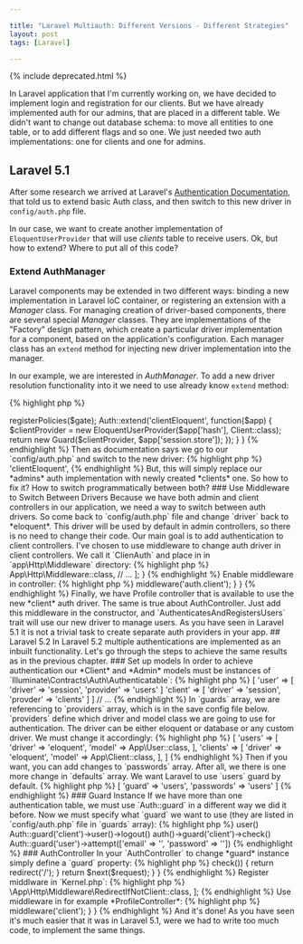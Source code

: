 ```yaml
---

title: "Laravel Multiauth: Different Versions - Different Strategies"
layout: post
tags: [Laravel]

---
```


{% include deprecated.html %}

In Laravel application that I'm currently working on, we have decided to implement login and registration
for our clients. But we have already implemented auth for our admins, that are placed in a 
different table. We didn't want to change out database schema: to move all entities to one table, or
to add different flags and so one. We just needed two auth implementations: one for clients and one
for admins.

## Laravel 5.1

After some research we arrived at Laravel's <a href="https://laravel.com/docs/5.1/authentication#adding-custom-authentication-drivers" target="_blank">
Authentication Documentation</a>, that told us to extend basic Auth class, and then switch to this new driver in 
`config/auth.php` file. 

In our case, we want to create another implementation of `EloquentUserProvider` that will use *clients* table to receive users.
Ok, but how to extend? Where to put all of this code? 

### Extend AuthManager

Laravel components may be extended in two different ways: binding a new implementation in Laravel IoC container, or registering an 
extension with a *Manager* class. For managing creation of driver-based components, there are several special *Manager* classes. They
are implementations of the "Factory" design pattern, which create a particular driver implementation for a component, based on 
the application's configuration. 
Each manager class has an `extend` method for injecting new driver implementation into the manager.

In our example, we are interested in *AuthManager*. To add a new driver resolution functionality into it we need to use already 
know `extend` method:

{% highlight php %}
<?php

Auth::extend('clientEloquent', function($app) {
   // We need to return here an implementation of Illuminate\Auth\UserProviderInterface 
});
{% endhighlight %}

In `extend` method we must return our new driver for *clients* table, let's name it *clientEloquent*. Now we should create
this driver. Driver implementation must implement *UserProviderInterface*, which is responsible for fetching *UserInterface* 
implementations out of a persistent storage system. In our case *UserInterface* implementations will be *Eloquent* models, and
we will use *EloquentUserProvider* as an implementation of *UserProviderInterface*.

{% highlight php %}
<?php

Auth::extend('clientEloquent', function($app) {
   $clientProvider = new EloquentUserProvider($app['hash'], Client::class);
   return new Guard($clientProvider, $app['session.store']);
});
{% endhighlight %}

*EloquentUserProvider* requires an instance of *HasherContract* for password cheking, and *Eloquent* model class. Then we wrap 
an instance of our provider into *Guard* class to use advantages such of methods as `check()`, `guest()`, `user()` and so one.

Ok, but where to put all of this code? In `app/Providers` directory there already exists one service provider for this purpose `AuthServiceProvider`.
Let's update it's boot method with our code:

{% highlight php %}
<?php

namespace App\Providers;

use Illuminate\Contracts\Auth\Access\Gate as GateContract;
use Illuminate\Foundation\Support\Providers\AuthServiceProvider as ServiceProvider;

class AuthServiceProvider extends ServiceProvider
{
    public function boot(GateContract $gate)
    {
        $this->registerPolicies($gate);

        Auth::extend('clientEloquent', function($app) {
            $clientProvider = new EloquentUserProvider($app['hash'], Client::class);
            return new Guard($clientProvider, $app['session.store']);
        });
    }
}
{% endhighlight %}

Then as documentation says we go to our `config/auth.php` and switch to the new driver:

{% highlight php %}
<?php

// ...
'driver' => 'clientEloquent',
{% endhighlight %}

But, this will simply replace our *admins* auth implementation with newly created *clients* one. So how to fix it?
How to switch programmatically between both? 

### Use Middleware to Switch Between Drivers

Because we have both admin and client controllers in our application, we need a way to switch between auth drivers. So come
back to `config/auth.php` file and change `driver` back to *eloquent*. This driver will be used by default in admin controllers,
so there is no need to change their code. Our main goal is to add authentication to client controllers.

I've chosen to use middleware to change auth driver in client controllers. We call it `ClienAuth` and place in in `app\Http\Middleware`
directory:

{% highlight php %}
<?php

namespace App\Http\Middleware;

use Closure;
use Config;

class ClientAuth {
    /**
    * Handle an incoming request.
    * 
    * @param  \Illuminate\Http\Request $request
    * @param  \Closure $next
    * @return mixed
    */
    public function hanlde($request, Closure $next) {
        Config::set('auth.driver', 'clientEloquent');
        Config::set('auth.model', 'Client');

        return $next($request);
    }
}
{% endhighlight %}

Register *ClientAuth*  middleware in `Kernel.php` as *routeMiddleware*:

{% highlight php %}
<?php

namespace App\Http;

class Kernel extends HttpKernel {

    /**
     * The application's route middleware.
     *
     * @var array
     */
    protected $routeMiddleware = [
        // ...
        'auth.client' => App\Http\Middleware::class,
        // ...
    ];

}
{% endhighlight %}

Enable middleware in controller:

{% highlight php %}
<?php

namespace App\Http\Controllers\Site;

class ProfileController extends SiteBaseController
{
    public function __construct() {
        $this->middleware('auth.client');
    }
}
{% endhighlight %}

Finally, we have Profile controller that is available to use the new *client* auth driver. The same is true about AuthController. Just add this 
middleware in the constructor, and `AuthenticatesAndRegistersUsers` trait will use our new driver to manage users. As you have seen in Laravel 5.1
it is not a trivial task to create separate auth providers in your app. 

## Laravel 5.2

In Laravel 5.2 multiple authentications are implemented as an inbuilt functionality. Let's go through the steps to achieve the same results as in
the previous chapter.

### Set up models

In order to achieve authentication our *Client* and *Admin* models must be instances of `Illuminate\Contracts\Auth\Authenticatable`:

{% highlight php %}
<?php

namespace App;

use Illuminate\Foundation\Auth\User as Authenticatable;

class Client extends Authenticatable 
{
    // ...
}

class User extends Authenticatable 
{
    // ...
}

{% endhighlight %}

### Change config

Now it's time to make some changes in `config/auth.php`. First of all, `guards` array. This array defines how authentication 
is performed for every request. We can either use session or tokens for handling authentication. 

{% highlight php %}
<?php

// ...
'guards' => [
    'user' => [
        'driver' => 'session',
        'provider' => 'users'
    ]
    'client' => [
        'driver' => 'session',
        'provder' => 'clients'
    ]
]
// ...
{% endhighlight %}

In `guards` array, we are referencing to `providers` array, which is in the save config file below. `providers` define which driver 
and model class we are going to use for authentication. The driver can be either eloquent or database or any custom driver.
We must change it accordingly:

{% highlight php %}
<?php

'provders' => [
    'users' => [
        'driver' => 'eloquent',
        'model' => App\User::class,
    ],
    'clients' => [
        'driver' => 'eloquent',
        'model' => App\Client::class,
    ],

]
{% endhighlight %}

Then if you want, you can add changes to `passwords` array. After all, we there is one more change in `defaults` array. We want Laravel
to use `users` guard by default.

{% highlight php %}
<?php

'defaults' => [
    'guard' => 'users',
    'passwords' => 'users'
]
{% endhighlight %}

### Guard Instance

If we have more than one authentication table, we must use `Auth::guard` in a different way we did it before. Now we must specify
what `guard` we want to use (they are listed in `config/auth.php` file in `guards` array):

{% highlight php %}
<?php

Auth::guard('user')->user()  
Auth::guard('client')->user()->logout()
auth()->guard('client')->check()
Auth::guard('user')->attempt(['email' => '', 'password' => ''])

{% endhighlight %}

### AuthController

In your `AuthController` to change *guard* instance simply define a `guard` property:

{% highlight php %}
<?php

protected $guard = 'client';
{% endhighlight %}

### Middlewares

If you want you can implement special middlewares for your guards and then use them in controllers. For example:

{% highlight php %}
<?php

class RedirectIfNotClient 
{
    
    /**
    * Handle an incoming request.
    *
    * @param  \Illuminate\Http\Request  $request
    * @param  \Closure  $next
    * @param  string|null  $guard
    * @return mixed
    */
    public function handle($request, Closure $next, guard='client')
    {
        if (!Auth::guard($guard)->check()) {
            return redirect('/');
        }

        return $next($request);
    }
}
{% endhighlight %}

Register middlware in `Kernel.php`:

{% highlight php %}
<?php

protected $routeMiddleware = [
    'client' => \App\Http\Middleware\RedirectIfNotClient::class,
];
{% endhighlight %}

Use middleware in for example *ProfileController*:

{% highlight php %}
<?php

namespace App\Http\Controllers;

use App\Http\Controllers\Controller;

class ProfileController extends Controller 
{
    public function __construct(){
        $this->middleware('client');
    }
}

{% endhighlight %}

And it's done! As you have seen it's much easier that it was in Laravel 5.1, were we had to write too much code, to implement the 
same things.
